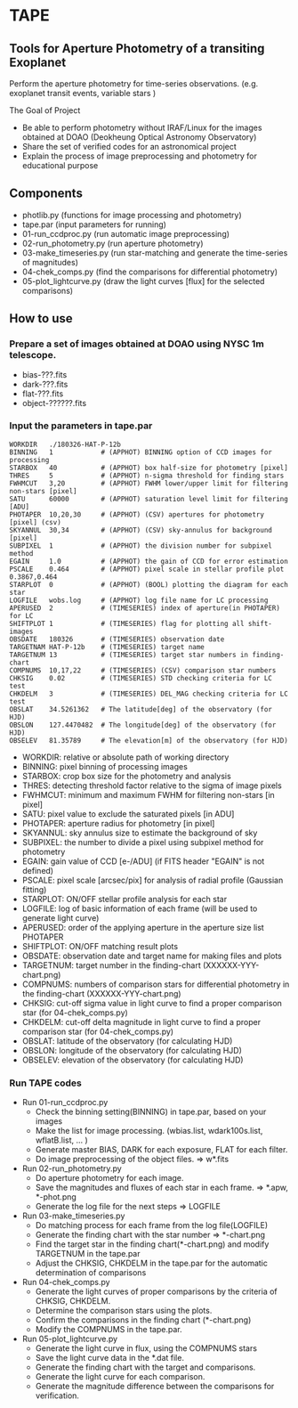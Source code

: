 # TAPE
## Tools for Aperture Photometry of a transiting Exoplanet

Perform the aperture photometry for time-series observations. (e.g. exoplanet transit events, variable stars )

The Goal of Project
 - Be able to perform photometry without IRAF/Linux for the images obtained at DOAO (Deokheung Optical Astronomy Observatory)
 - Share the set of verified codes for an astronomical project
 - Explain the process of image preprocessing and photometry for educational purpose 
  
## Components
- photlib.py (functions for image processing and photometry)  
- tape.par (input parameters for running)
- 01-run_ccdproc.py (run automatic image preprocessing)
- 02-run_photometry.py (run aperture photometry)
- 03-make_timeseries.py (run star-matching and generate the time-series of magnitudes)
- 04-chek_comps.py (find the comparisons for differential photometry)
- 05-plot_lightcurve.py (draw the light curves [flux] for the selected comparisons)
 
## How to use 
 
### Prepare a set of images obtained at DOAO using NYSC 1m telescope.
  - bias-???.fits
  - dark-???.fits 
  - flat-???.fits 
  - object-??????.fits  

### Input the parameters in tape.par 
```    
WORKDIR   ./180326-HAT-P-12b
BINNING   1            # (APPHOT) BINNING option of CCD images for processing
STARBOX   40           # (APPHOT) box half-size for photometry [pixel]
THRES     5            # (APPHOT) n-sigma threshold for finding stars
FWHMCUT   3,20         # (APPHOT) FWHM lower/upper limit for filtering non-stars [pixel]
SATU      60000        # (APPHOT) saturation level limit for filtering [ADU]
PHOTAPER  10,20,30     # (APPHOT) (CSV) apertures for photometry [pixel] (csv)
SKYANNUL  30,34        # (APPHOT) (CSV) sky-annulus for background [pixel]
SUBPIXEL  1            # (APPHOT) the division number for subpixel method
EGAIN     1.0          # (APPHOT) the gain of CCD for error estimation
PSCALE    0.464        # (APPHOT) pixel scale in stellar profile plot 0.3867,0.464
STARPLOT  0            # (APPHOT) (BOOL) plotting the diagram for each star
LOGFILE   wobs.log     # (APPHOT) log file name for LC processing
APERUSED  2            # (TIMESERIES) index of aperture(in PHOTAPER) for LC
SHIFTPLOT 1            # (TIMESERIES) flag for plotting all shift-images
OBSDATE   180326       # (TIMESERIES) observation date
TARGETNAM HAT-P-12b    # (TIMESERIES) target name
TARGETNUM 13           # (TIMESERIES) target star numbers in finding-chart
COMPNUMS  10,17,22     # (TIMESERIES) (CSV) comparison star numbers
CHKSIG    0.02         # (TIMESERIES) STD checking criteria for LC test
CHKDELM   3            # (TIMESERIES) DEL_MAG checking criteria for LC test
OBSLAT    34.5261362   # The latitude[deg] of the observatory (for HJD)
OBSLON    127.4470482  # The longitude[deg] of the observatory (for HJD)
OBSELEV   81.35789     # The elevation[m] of the observatory (for HJD)
```
- WORKDIR: relative or absolute path of working directory
- BINNING: pixel binning of processing images
- STARBOX: crop box size for the photometry and analysis
- THRES: detecting threshold factor relative to the sigma of image pixels    
- FWHMCUT: minimum and maximum FWHM for filtering non-stars [in pixel]
- SATU: pixel value to exclude the saturated pixels [in ADU]
- PHOTAPER: aperture radius for photometry [in pixel] 
- SKYANNUL: sky annulus size to estimate the background of sky 
- SUBPIXEL: the number to divide a pixel using subpixel method for photometry
- EGAIN: gain value of CCD [e-/ADU] (if FITS header "EGAIN" is not defined)   
- PSCALE: pixel scale [arcsec/pix] for analysis of radial profile (Gaussian fitting)
- STARPLOT: ON/OFF stellar profile analysis for each star
- LOGFILE: log of basic information of each frame (will be used to generate light curve)   
- APERUSED: order of the applying aperture in the aperture size list PHOTAPER 
- SHIFTPLOT: ON/OFF matching result plots
- OBSDATE: observation date and target name for making files and plots
- TARGETNUM: target number in the finding-chart (XXXXXX-YYY-chart.png)
- COMPNUMS: numbers of comparison stars for differential photometry in the finding-chart (XXXXXX-YYY-chart.png)
- CHKSIG: cut-off sigma value in light curve to find a proper comparison star (for 04-chek_comps.py)
- CHKDELM: cut-off delta magnitude in light curve to find a proper comparison star (for 04-chek_comps.py)
- OBSLAT: latitude of the observatory (for calculating HJD)
- OBSLON: longitude of the observatory (for calculating HJD)
- OBSELEV: elevation of the observatory (for calculating HJD)

### Run TAPE codes
- Run 01-run_ccdproc.py 
  - Check the binning setting(BINNING) in tape.par, based on your images
  - Make the list for image processing. (wbias.list, wdark100s.list, wflatB.list, ... )
  - Generate master BIAS, DARK for each exposure, FLAT for each filter.
  - Do image preprocessing of the object files. => w*.fits
- Run 02-run_photometry.py 
  - Do aperture photometry for each image.
  - Save the magnitudes and fluxes of each star in each frame. => *.apw, *-phot.png
  - Generate the log file for the next steps => LOGFILE
- Run 03-make_timeseries.py    
  - Do matching process for each frame from the log file(LOGFILE)
  - Generate the finding chart with the star number => *-chart.png
  - Find the target star in the finding chart(*-chart.png) and modify TARGETNUM in the tape.par 
  - Adjust the CHKSIG, CHKDELM in the tape.par for the automatic determination of comparisons
- Run 04-chek_comps.py    
  - Generate the light curves of proper comparisons by the criteria of CHKSIG, CHKDELM.
  - Determine the comparison stars using the plots. 
  - Confirm the comparisons in the finding chart (*-chart.png)
  - Modify the COMPNUMS in the tape.par.  
- Run 05-plot_lightcurve.py
  - Generate the light curve in flux, using the COMPNUMS stars
  - Save the light curve data in the *.dat file. 
  - Generate the finding chart with the target and comparisons.
  - Generate the light curve for each comparison. 
  - Generate the magnitude difference between the comparisons for verification. 
  
   
       
